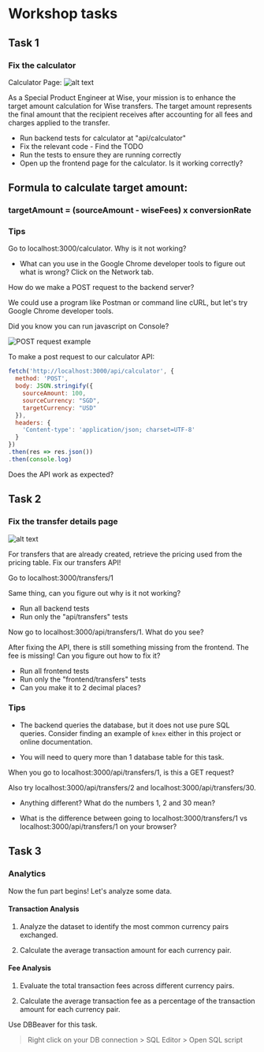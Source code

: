 # Workshop tasks

## Task 1

### Fix the calculator

Calculator Page:
![alt text](<Screenshot 2024-03-08 at 11.25.30 AM.png>)

As a Special Product Engineer at Wise, your mission is to enhance the target amount calculation for Wise transfers. The target amount represents the final amount that the recipient receives after accounting for all fees and charges applied to the transfer.

- Run backend tests for calculator at "api/calculator"
- Fix the relevant code - Find the TODO
- Run the tests to ensure they are running correctly
- Open up the frontend page for the calculator. Is it working correctly?

## Formula to calculate target amount: 
### targetAmount = (sourceAmount - wiseFees) x conversionRate

### Tips

Go to localhost:3000/calculator. Why is it not working? 

- What can you use in the Google Chrome developer tools to figure out what is wrong? Click on the Network tab.

How do we make a POST request to the backend server?

We could use a program like Postman or command line cURL, but let's try Google Chrome developer tools.

Did you know you can run javascript on Console?

![POST request example](images/POST_request.png)

To make a post request to our calculator API:

```javascript
fetch('http://localhost:3000/api/calculator', {
  method: 'POST',
  body: JSON.stringify({
    sourceAmount: 100,
    sourceCurrency: "SGD", 
    targetCurrency: "USD"
  }),
  headers: {
    'Content-type': 'application/json; charset=UTF-8'
  }
})
.then(res => res.json())
.then(console.log)
```

Does the API work as expected?

## Task 2

### Fix the transfer details page

![alt text](<Screenshot 2024-03-08 at 11.25.02 AM.png>)

For transfers that are already created, retrieve the pricing used from the pricing table. Fix our transfers API!

Go to localhost:3000/transfers/1

Same thing, can you figure out why is it not working?

- Run all backend tests
- Run only the "api/transfers" tests

Now go to localhost:3000/api/transfers/1. What do you see? 

After fixing the API, there is still something missing from the frontend. The fee is missing! Can you figure out how to fix it?

- Run all frontend tests
- Run only the "frontend/transfers" tests
- Can you make it to 2 decimal places?


### Tips

- The backend queries the database, but it does not use pure SQL queries. Consider finding an example of `knex` either in this project or online documentation.

- You will need to query more than 1 database table for this task.


When you go to localhost:3000/api/transfers/1, is this a GET request?

Also try localhost:3000/api/transfers/2 and localhost:3000/api/transfers/30. 

- Anything different? What do the numbers 1, 2 and 30 mean?

- What is the difference between going to localhost:3000/transfers/1 vs localhost:3000/api/transfers/1 on your browser?

## Task 3

### Analytics

Now the fun part begins! Let's analyze some data.

#### Transaction Analysis

1. Analyze the dataset to identify the most common currency pairs exchanged.

2. Calculate the average transaction amount for each currency pair.


#### Fee Analysis

1. Evaluate the total transaction fees across different currency pairs.

2. Calculate the average transaction fee as a percentage of the transaction amount for each currency pair.

Use DBBeaver for this task.

> Right click on your DB connection > SQL Editor > Open SQL script
